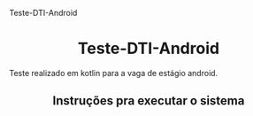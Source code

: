 Teste-DTI-Android
<h1 align="center">Teste-DTI-Android</h1>
Teste realizado em kotlin para a vaga de estágio android.


<h2 align="center">Instruções pra executar o sistema</h2>

<div 
  div style='text-align:right
  </div>
 Abrir no Android Studio > Executar
Preencher Nome do lembrete
Preencher Data do lembrete
Clicar em botão Criar

A lista irá aparecer em ordem de data mais recente para mais distante.

Utilizar barra lateral para scroll

Clicar no ícone de lixeira vermelha para excluir
</p>

<h2 align="center">Premissas assumidas</h2>

É possível adicionar um novo lembrete, informando o nome e a data nos campos designados para cada item.

Ao clicar em “Criar”, os campo são validados com as regras:
O campo “Nome” deverá estar preenchido
O campo “Data” deverá estar preenchido e não serão permitidas datas anteriores ao dia de preenchimento.

Os lembretes aparecerão em lista abaixo dos campos preenchidos.

Os dias da lista são exibidos em ordem cronológica.

É possivel deletar clicando na lixeira vermelha.

Datas já existentes serão adicionadas apenas 1 vez, os lembretes ficarão em sequencia abaixo da data comum.

Os dias da lista de são exibidos em ordem cronológica.

Caso os lembretes ultrapassem o tamanho da tela, existe o scroll na lateral (funciona apenas vertical).


<h2 align="center">Decisões de projeto</h2>

Linguagem:
Foi escolhida a linguagem Kotlin, considerando que seria mais rápido para criar um app android e realizar as atividades propostas.
O projeto ficaria muito maior e mais trabalhoso considerando Java e CSS.
Formato:
Considerando a vaga anunciada como "estágio android" a escolha foi pelo formato mobile.

 

